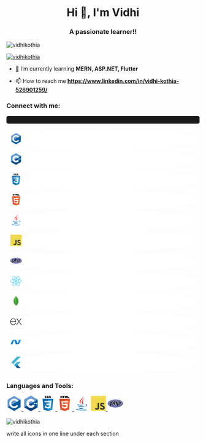 <h1 align="center">Hi 👋, I'm Vidhi</h1>
<h3 align="center">A passionate learner!!</h3>

<p align="left"> <img src="https://komarev.com/ghpvc/?username=vidhikothia&label=Profile%20views&color=0e75b6&style=flat" alt="vidhikothia" /> </p>

<p align="left"> <a href="https://twitter.com/vidhikothia" target="blank"><img src="https://img.shields.io/twitter/follow/vidhikothia?logo=twitter&style=for-the-badge" alt="vidhikothia" /></a> </p>

- 🌱 I’m currently learning **MERN, ASP.NET, Flutter**

- 📫 How to reach me **https://www.linkedin.com/in/vidhi-kothia-526901259/**

<h3 align="left">Connect with me:</h3>
<p align="left" style="background-color: #1a1a1a; padding: 10px; border-radius: 5px; display: flex; gap: 10px;">
    <a href="https://www.cprogramming.com/" target="_blank" rel="noreferrer"> 
        <div style="background: #ffffff; border-radius: 50%; padding: 10px;">
            <img src="https://raw.githubusercontent.com/devicons/devicon/master/icons/c/c-original.svg" alt="c" width="30" height="30" />
        </div>
    </a>
    <a href="https://www.w3schools.com/cpp/" target="_blank" rel="noreferrer"> 
        <div style="background: #ffffff; border-radius: 50%; padding: 10px;">
            <img src="https://raw.githubusercontent.com/devicons/devicon/master/icons/cplusplus/cplusplus-original.svg" alt="cplusplus" width="30" height="30" />
        </div>
    </a>
    <a href="https://www.w3schools.com/css/" target="_blank" rel="noreferrer"> 
        <div style="background: #ffffff; border-radius: 50%; padding: 10px;">
            <img src="https://raw.githubusercontent.com/devicons/devicon/master/icons/css3/css3-original-wordmark.svg" alt="css3" width="30" height="30" />
        </div>
    </a>
    <a href="https://www.w3.org/html/" target="_blank" rel="noreferrer"> 
        <div style="background: #ffffff; border-radius: 50%; padding: 10px;">
            <img src="https://raw.githubusercontent.com/devicons/devicon/master/icons/html5/html5-original-wordmark.svg" alt="html5" width="30" height="30" />
        </div>
    </a>
    <a href="https://www.java.com/" target="_blank" rel="noreferrer"> 
        <div style="background: #ffffff; border-radius: 50%; padding: 10px;">
            <img src="https://raw.githubusercontent.com/devicons/devicon/master/icons/java/java-original.svg" alt="java" width="30" height="30" />
        </div>
    </a>
    <a href="https://developer.mozilla.org/en-US/docs/Web/JavaScript" target="_blank" rel="noreferrer"> 
        <div style="background: #ffffff; border-radius: 50%; padding: 10px;">
            <img src="https://raw.githubusercontent.com/devicons/devicon/master/icons/javascript/javascript-original.svg" alt="javascript" width="30" height="30" />
        </div>
    </a>
    <a href="https://www.php.net" target="_blank" rel="noreferrer"> 
        <div style="background: #ffffff; border-radius: 50%; padding: 10px;">
            <img src="https://raw.githubusercontent.com/devicons/devicon/master/icons/php/php-original.svg" alt="php" width="30" height="30" />
        </div>
    </a>
    <a href="https://reactjs.org/" target="_blank" rel="noreferrer"> 
        <div style="background: #ffffff; border-radius: 50%; padding: 10px;">
            <img src="https://raw.githubusercontent.com/devicons/devicon/master/icons/react/react-original.svg" alt="react" width="30" height="30" />
        </div>
    </a>
    <a href="https://www.mongodb.com/" target="_blank" rel="noreferrer"> 
        <div style="background: #ffffff; border-radius: 50%; padding: 10px;">
            <img src="https://raw.githubusercontent.com/devicons/devicon/master/icons/mongodb/mongodb-original.svg" alt="mongodb" width="30" height="30" />
        </div>
    </a>
    <a href="https://expressjs.com/" target="_blank" rel="noreferrer"> 
        <div style="background: #ffffff; border-radius: 50%; padding: 10px;">
            <img src="https://raw.githubusercontent.com/devicons/devicon/master/icons/express/express-original.svg" alt="express" width="30" height="30" />
        </div>
    </a>
    <a href="https://dotnet.microsoft.com/" target="_blank" rel="noreferrer"> 
        <div style="background: #ffffff; border-radius: 50%; padding: 10px;">
            <img src="https://raw.githubusercontent.com/devicons/devicon/master/icons/dot-net/dot-net-original.svg" alt="asp.net" width="30" height="30" />
        </div>
    </a>
    <a href="https://flutter.dev/" target="_blank" rel="noreferrer"> 
        <div style="background: #ffffff; border-radius: 50%; padding: 10px;">
            <img src="https://raw.githubusercontent.com/devicons/devicon/master/icons/flutter/flutter-original.svg" alt="flutter" width="30" height="30" />
        </div>
    </a>
</p>


<h3 align="left">Languages and Tools:</h3>
<p align="left">
<a href="https://www.cprogramming.com/" target="_blank" rel="noreferrer"> <img src="https://raw.githubusercontent.com/devicons/devicon/master/icons/c/c-original.svg" alt="c" width="40" height="40"/> </a>
<a href="https://www.w3schools.com/cpp/" target="_blank" rel="noreferrer"> <img src="https://raw.githubusercontent.com/devicons/devicon/master/icons/cplusplus/cplusplus-original.svg" alt="cplusplus" width="40" height="40"/> </a>
<a href="https://www.w3schools.com/css/" target="_blank" rel="noreferrer"> <img src="https://raw.githubusercontent.com/devicons/devicon/master/icons/css3/css3-original-wordmark.svg" alt="css3" width="40" height="40"/> </a>
<a href="https://www.w3.org/html/" target="_blank" rel="noreferrer"> <img src="https://raw.githubusercontent.com/devicons/devicon/master/icons/html5/html5-original-wordmark.svg" alt="html5" width="40" height="40"/> </a>
<a href="https://www.java.com/" target="_blank" rel="noreferrer"><img src="https://raw.githubusercontent.com/devicons/devicon/master/icons/java/java-original.svg" alt="java" width="40" height="40"/></a>
<a href="https://developer.mozilla.org/en-US/docs/Web/JavaScript" target="_blank" rel="noreferrer"> <img src="https://raw.githubusercontent.com/devicons/devicon/master/icons/javascript/javascript-original.svg" alt="javascript" width="40" height="40"/> </a>
<a href="https://www.php.net" target="_blank" rel="noreferrer"> <img src="https://raw.githubusercontent.com/devicons/devicon/master/icons/php/php-original.svg" alt="php" width="40" height="40"/> </a> </p>

<p><img align="center" src="https://github-readme-stats.vercel.app/api/top-langs?username=vidhikothia&show_icons=true&locale=en&layout=compact" alt="vidhikothia" /></p> write all icons in one line under each section
